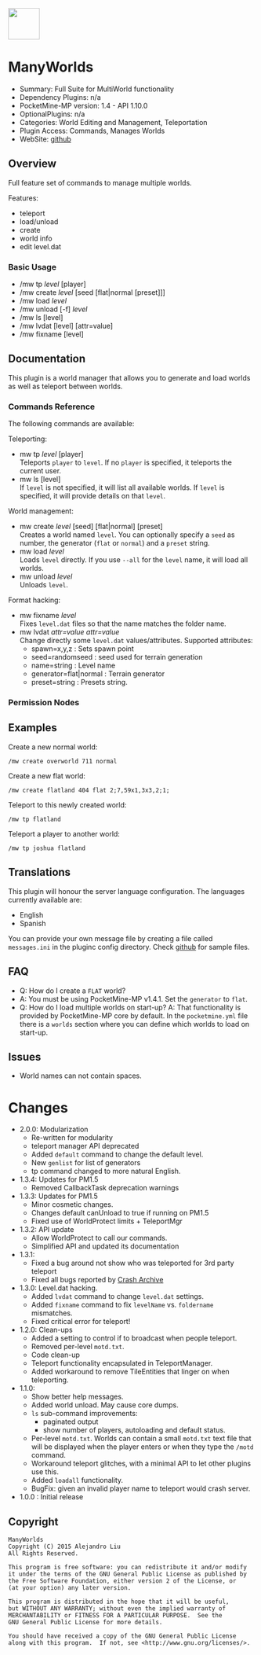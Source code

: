 <img src="https://raw.githubusercontent.com/alejandroliu/pocketmine-plugins/master/Media/ManyWorlds-icon.png" style="width:64px;height:64px" width="64" height="64"/>

# ManyWorlds

* Summary: Full Suite for MultiWorld functionality
* Dependency Plugins: n/a
* PocketMine-MP version: 1.4 - API 1.10.0
* OptionalPlugins: n/a
* Categories: World Editing and Management, Teleportation
* Plugin Access: Commands, Manages Worlds
* WebSite: [github](https://github.com/alejandroliu/pocketmine-plugins/tree/master/ManyWorlds)

## Overview

Full feature set of commands to manage multiple worlds.

Features:

* teleport
* load/unload
* create
* world info
* edit level.dat

### Basic Usage

* /mw tp *level* [player]
* /mw create *level* [seed [flat|normal [preset]]]
* /mw load *level*
* /mw unload [-f] *level*
* /mw ls [level]
* /mw lvdat [level] [attr=value]
* /mw fixname [level]

## Documentation

This plugin is a world manager that allows you to generate and load
worlds as well as teleport between worlds.

### Commands Reference

The following commands are available:

Teleporting:

* mw tp *level* [player]  
  Teleports `player` to `level`.  If no `player` is specified, it
  teleports the current user.
* mw ls [level]  
  If `level` is not specified, it will list all available worlds.  If
  `level` is specified, it will provide details on that `level`.

World management:

* mw create *level* [seed] [flat|normal] [preset]  
  Creates a world named `level`.  You can optionally specify a `seed`
  as number, the generator (`flat` or `normal`) and a `preset` string.
* mw load *level*  
  Loads `level` directly.  If you use `--all` for the `level` name, it
  will load all worlds.
* mw unload *level*  
  Unloads `level`.

Format hacking:

* mw fixname *level*  
  Fixes `level.dat` files so that the name matches the folder name.
* mw lvdat *attr=value* *attr=value*  
  Change directly some `level.dat` values/attributes.  Supported
  attributes:
  * spawn=x,y,z : Sets spawn point
  * seed=randomseed : seed used for terrain generation
  * name=string : Level name
  * generator=flat|normal : Terrain generator
  * preset=string : Presets string.

### Permission Nodes


## Examples

Create a new normal world:

    /mw create overworld 711 normal

Create a new flat world:

    /mw create flatland 404 flat 2;7,59x1,3x3,2;1;

Teleport to this newly created world:

    /mw tp flatland

Teleport a player to another world:

    /mw tp joshua flatland


## Translations

This plugin will honour the server language configuration.  The
languages currently available are:

* English
* Spanish

You can provide your own message file by creating a file called
`messages.ini` in the pluginc config directory.  Check
[github](https://github.com/alejandroliu/pocketmine-plugins/tree/master/ManyWorlds/resources/messages/)
for sample files.

## FAQ

* Q: How do I create a `FLAT` world?
* A: You must be using PocketMine-MP v1.4.1.  Set the `generator` to
  `flat`.
* Q: How do I load multiple worlds on start-up?
  A: That functionality is provided by PocketMine-MP core by default.
  In the `pocketmine.yml` file there is a `worlds` section where you
  can define which worlds to load on start-up.

## Issues

* World names can not contain spaces.

# Changes

* 2.0.0: Modularization
  * Re-written for modularity
  * teleport manager API deprecated
  * Added `default` command to change the default level.
  * New `genlist` for list of generators
  * tp command changed to more natural English.
* 1.3.4: Updates for PM1.5
  * Removed CallbackTask deprecation warnings
* 1.3.3: Updates for PM1.5
  * Minor cosmetic changes.
  * Changes default canUnload to true if running on PM1.5
  * Fixed use of WorldProtect limits + TeleportMgr
* 1.3.2: API update
  * Allow WorldProtect to call our commands.
  * Simplified API and updated its documentation
* 1.3.1:
  * Fixed a bug around not show who was teleported for 3rd party
    teleport
  * Fixed all bugs reported by [Crash Archive](http://crash.pocketmine.net/)
* 1.3.0: Level.dat hacking.
  * Added `lvdat` command to change `level.dat` settings.
  * Added `fixname` command to fix `levelName` vs. `foldername`
    mismatches.
  * Fixed critical error for teleport!
* 1.2.0: Clean-ups
  * Added a setting to control if to broadcast when people teleport.
  * Removed per-level `motd.txt`.
  * Code clean-up
  * Teleport functionality encapsulated in TeleportManager.
  * Added workaround to remove TileEntities that linger on when teleporting.
* 1.1.0:
  * Show better help messages.
  * Added world unload.  May cause core dumps.
  * `ls` sub-command improvements:
    * paginated output
    * show number of players, autoloading and default status.
  * Per-level `motd.txt`.  Worlds can contain a small `motd.txt` text
    file that will be displayed when the player enters or when they
    type the `/motd` command.
  * Workaround teleport glitches, with a minimal API to let other
    plugins use this.
  * Added `loadall` functionality.
  * BugFix: given an invalid player name to teleport would crash server.
* 1.0.0 : Initial release

Copyright
---------

    ManyWorlds
    Copyright (C) 2015 Alejandro Liu
    All Rights Reserved.

    This program is free software: you can redistribute it and/or modify
    it under the terms of the GNU General Public License as published by
    the Free Software Foundation, either version 2 of the License, or
    (at your option) any later version.

    This program is distributed in the hope that it will be useful,
    but WITHOUT ANY WARRANTY; without even the implied warranty of
    MERCHANTABILITY or FITNESS FOR A PARTICULAR PURPOSE.  See the
    GNU General Public License for more details.

    You should have received a copy of the GNU General Public License
    along with this program.  If not, see <http://www.gnu.org/licenses/>.
